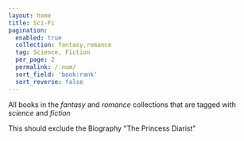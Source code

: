 ```yaml
---
layout: home
title: Sci-Fi
pagination: 
  enabled: true
  collection: fantasy,romance
  tag: Science, Fiction
  per_page: 2
  permalink: /:num/
  sort_field: 'book:rank'
  sort_reverse: false
---
```


All books in the _fantasy_ and _romance_ collections that are tagged with _science_ and _fiction_

This should exclude the Biography "The Princess Diarist"
